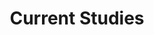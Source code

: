 ---
# Page Title
title: Current Studies
# Page type - we want a landing page (such as a homepage)
type: landing

sections:
  - block: markdown
    id: Section 1
    content:
      title: Barcoding Texas Fishes
      
      text: |

        <br>
        
        <img style="display: block; margin: auto;" src="seine.jpg"/>

        Traditionally, species identification has been based on external morphology alone, but this can be problematic because of cryptic similarity among taxa, and the need for trained experts. This has led to the adoption of DNA-based identification techniques (often referred to as DNA-barcoding) thats offer many advantages over traditional methods. DNA-based identification can be used to accurately identify species using small pieces of tissue and confirm species presence using DNA passively shed into the environment (eDNA), which facilitates estimates of diversity as well as species monitoring. Additionally, DNA-based identification is relatively rapid and the cost to the end-user continues to decline on an annual basis. However, DNA-barcoding only works properly when sequences are associated with properly identified species, which should be vouchered to ensure accuracy. The goal of this project is to establish TX-FISH-DNA, a regionally focused DNA-database for all species of fishes inhabiting freshwater, estuarine and marine habitats in Texas. TX-FISH-DNA will be populated by reference DNA-sequences obtained from expert-verified and museum vouchered specimens collected from Texas waters and will offer diverse end users rapid access to high quality mitochondrial DNA sequences that can be applied to solve myriad scientific and societal problems.


  - block: markdown
    id: Section 2
    content:
      title: Conservation Genomics of the Comanche Springs Pupfish (*Cyprinodon elegans*)
      image:
        filename: 
        position: center
      text: |

        <br>
        
         The entire geographic range of the Comanche Springs pupfish falls within the Chihuahuan Desert Ecoregion of Texas, with contemporary populations restricted to fragmented, spring-associated habitats in Reeves and Jeff Davis counties, Texas. Comanche Springs pupfish have undergone population/range contraction within recent years in response to human activities, including water extraction, pollution, and are also imperiled by the introduction of the sheepshead minnow, *Cyprinodon variegatus*. Previous research highlighted reduced genetic variation in Comanche Springs pupfish from several wild populations and concluded that there was a need for more genetic resources to be developed. Conservation genomic work using next-generation sequencing techniques will allow for a robust assessment of standing genetic diversity within and among wild populations, as well as an assessment of the potential for current and/or historical hybridization with *C. variegatus*. In aAddition, diversity in wild populations will be compared to that in captive (reserve) populations to assess whether reserve populations adequately represent standing diversity in the wild.


  - block: markdown
    id: Section 3
    content:
      title: Using genetics to differentiate between morphologically conserved congeners – scamp, *Mycteroperca phenax*, and yellowmouth grouper, *Mycteroperca interstitialis*
      image:
        filename: 
        position: center
      text: |

        <br>
        
         Yellowmouth grouper, *Mycteroperca interstitialis*, and scamp, *Mycteroperca phenax*, are  similar in physical appearance, leading to high rates of misidentification. Without proper species identification, understanding species-specific landings and life history becomes a challenge. To improve species identification, next generation sequencing techniques are being employed to resolve genetic differences between the species. These data will be used to design a diagnostic molecular panel to differentiate between scamp and yellowmouth grouper utilizing tissue samples collected by “fisheries dependent” and "fisheries-independent” sampling. In additional to finding species specific genetic markers, these data will provide tools for assessments of genetic population structure for both species throughout the western North Atlantic.


  - block: markdown
    id: Section 4
    content:
      title: Conservation of Pecos Pupfish
      image:
        filename: 
        position: center
      text: |

        <br>
        
         The Pecos pupfish, *Cyprinodon pecosensis*¸ is an imperiled freshwater fish, endemic to the Rio Grande drainage of the southern United States in New Mexico and Texas. This species is of conservation concern due to potential habitat loss and degradation, low population numbers, and potential interactions with the introduced sheepshead minnow, *Cyprinodon variegatus*. Due to the extreme vulnerability of narrowly distributed species of *Cyprinodon*, assessing levels of genetic diversity is essential for guiding population conservation and management decisions. Information for this assessment will be used by Texas Parks and Wildlife in coordination with the Fort Worth Zoo and the U.S. Fish and Wildlife Service to develop genetically informed management plans for the species. A genetic assessment of the Pecos Pupfish population in Texas will also be critical for informing the upcoming Pecos Pupfish Conservation Agreement and species status assessment.


  - block: markdown
    id: Section 5
    content:
      title: Conservation Genomic Assessment of imperiled freshwater fishes endemic to the Pecos and Devils Rivers
      image:
        filename: 
        position: center
      text: |

        <br>
        
         Many freshwater fishes endemic to the major and minor spring-fed tributaries of the lower Rio Grande within Texas exhibit small, highly fragmented distributions and are a priority for conservation by Texas Parks and Wildlife Department or the U.S. Fish and Wildlife Service. Several of these species (e.g., *Etheostoma grahami*, *Dionda argentosa*, *D. diaboli*, *Cyprinella proserpina*, and *Notropis megalops*) have distributions that fall almost entirely within two Texan native fish conservations areas (NFCAs), the Devils and Pecos River NFCAs. The small geographic ranges of each of the five species are highly fragmented and have undergone contraction within recent years in response to human activities, including (but not limited to) water extraction and the introduction of non-natives. Conservation genomics will involve next-generation sequencing techniques allowing for a robust assessment of standing genetic diversity and geneflow for each species, providing crucial information for future management and conservation planning.


  - block: markdown
    id: Section 6
    content:
      title: Estimating Atlantic red snapper population size with genetic close-kin mark-recapture
      image:
        filename: 
        position: center
      text: |

        <br>
        
         Red snapper, *Lutjanus campechanus*, is an ecologically and economically significant reef fish in US Atlantic waters between North Carolina and south Florida, where it has been estimated to be overfished since the early 1970s. Restrictive management of the fishery has caused vocal dissent among various user groups driving a need for a more in-depth population assessment. Using two methods to estimate the population size independent of the stock assessment we hope to benefit future fisheries management decisions. The first method (carried out by colleagues at UF and NC State) will use a hierarchical Bayesian integrated abundance model to produce an estimate of age-2+ red snapper population size in the study region based on SERFS trap-camera and ROV survey data. For the second method we are developing a genotyping in thousands by sequencing (GT-seq) panel of 400 loci to genotype individuals for close-kin mark-recapture (CKMR). Genotyping will be carried out on over 6,000 individuals each year to identify half-siblings and population size will be estimated from this number using a red snapper specific CKMR model. From this data set we can also assess fine-scale resolution of within and between group genetic diversity (i.e., genetic stock structure) and estimate the effective number of breeders in the population.


  - block: markdown
    id: Section 7
    content:
      title: Multiscale assessment of the distribution of imperiled fish assemblages in the upper Red River watershed with emphasis in long-term trends, life history approaches, and population genetics
      image:
        filename: 
        position: center
      text: |

        <br>
        
         The upper Red River basin in the Central lowlands of Oklahoma and Texas, is a unique and dynamic ecosystem within the semiarid Great Plain ecoregion. Streams within this ecoregion are characterized by extreme flood and seasonal drought events, and native fish assemblages are mostly composed of small-bodied, salt-tolerant species, includinge true minnows (family Leuciscidae) and pupfish. During the past five decades, however, flow regime alteration and fragmentation, and land cover modification in the region has resulted in significant changes to the physicochemical conditions of aquatic ecosystems, making native fish species more vulnerable to decline and extirpation. Greater information on the status and changes in fish assemblages within the upper Red River stream will benefit conservation planning and management decisions within the basin. This study is focused on the state threatened Red River pupfish (*Cyprinodon rubrofluviatilis*), prairie chub (*Macrybopsis australis*), and the imperiled Red River Shiner (*Notropis bairdi*). Using next-generation sequencing techniques, this project will be the first conservation genomic survey of these species to assess current standing levels of genetic diversity and whether hybridization between Red River pupfish and sheepshead minnow is occurring and/or has occurred within the Red River basin in Texas.


  - block: markdown
    id: Section 8
    content:
      title: Recovery of the Smalltooth Sawfish
      image:
        filename: 
        position: center
      text: |

        <br>
        
         The smalltooth sawfish is critically endangered and a team has been tasked with facilitating recovery in the United States. Recovery requires understanding the magnitude of decline in population (census) size over time, but no such estimates of current or historical census size exist. This project uses cutting-edge genetic techniques to provide the recovery team with estimates of current and baseline population size (using a CKMR framework), while building tools for future monitoring. The results will be used to assess recovery, inform conservation actions, and enhance legal protections.


  - block: markdown
    id: Section 9
    content:
      title: Molecular Approaches to Sex Identification in Fishes
      image:
        filename: 
        position: center
      text: |

        <br>
        
          Many fishes, like snappers and triggerfish, have genetic sex determination, while other species change sex during their life cycle, such as groupers or wrasses. Currently, determining the sex of individuals requires the use of lethal methods. This study aims to use a variety of genomic techniques, such as whole genome sequencing and RNA sequencing to characterize molecular differences between the sexes of three commercially important species, such as red snapper, gray triggerfish, and gag grouper. The data will be used to develop sex-specific markers for each species as a tool for accurate and non-lethal sex identfication.
---